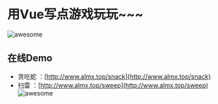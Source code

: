 # 用Vue写点游戏玩玩~~~

![awesome](https://github.com/ordinaryA/snack/blob/master/supply/mai.jpg)

## 在线Demo

- 贪吃蛇 ：[http://www.almx.top/snack](http://www.almx.top/snack)
- 扫雷 ：[http://www.almx.top/sweep](http://www.almx.top/sweep)
![awesome](https://github.com/ordinaryA/snack/blob/master/supply/snack.png)

